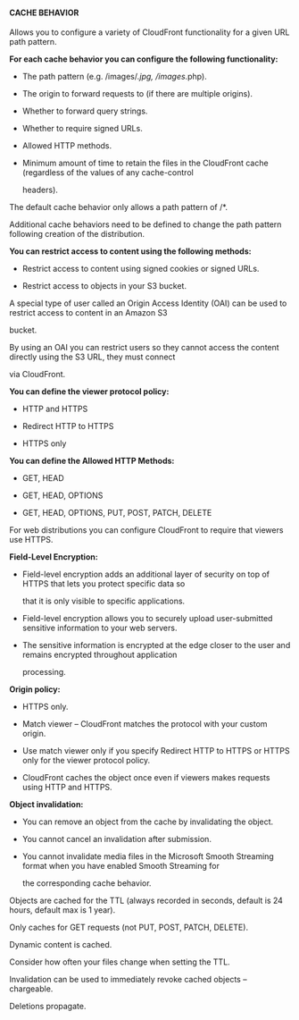 #### CACHE BEHAVIOR

Allows you to configure a variety of CloudFront functionality for a given URL
path pattern.

**For each cache behavior you can configure the following functionality:**

- The path pattern (e.g. /images/*.jpg, /images*.php).

- The origin to forward requests to (if there are multiple origins).

- Whether to forward query strings.

- Whether to require signed URLs.

- Allowed HTTP methods.

- Minimum amount of time to retain the files in the CloudFront cache (regardless
  of the values of any cache-control

  headers).

The default cache behavior only allows a path pattern of /*.

Additional cache behaviors need to be defined to change the path pattern
following creation of the distribution.

**You can restrict access to content using the following methods:**

- Restrict access to content using signed cookies or signed URLs.

- Restrict access to objects in your S3 bucket.

A special type of user called an Origin Access Identity (OAI) can be used to
restrict access to content in an Amazon S3

bucket.

By using an OAI you can restrict users so they cannot access the content
directly using the S3 URL, they must connect

via CloudFront.

**You can define the viewer protocol policy:**

- HTTP and HTTPS

- Redirect HTTP to HTTPS

- HTTPS only

**You can define the Allowed HTTP Methods:**

- GET, HEAD

- GET, HEAD, OPTIONS

- GET, HEAD, OPTIONS, PUT, POST, PATCH, DELETE

For web distributions you can configure CloudFront to require that viewers use
HTTPS.

**Field-Level Encryption:**

- Field-level encryption adds an additional layer of security on top of HTTPS
  that lets you protect specific data so

  that it is only visible to specific applications.

- Field-level encryption allows you to securely upload user-submitted sensitive
  information to your web servers.

- The sensitive information is encrypted at the edge closer to the user and
  remains encrypted throughout application

  processing.

**Origin policy:**

- HTTPS only.

- Match viewer – CloudFront matches the protocol with your custom origin.

- Use match viewer only if you specify Redirect HTTP to HTTPS or HTTPS only for
  the viewer protocol policy.

- CloudFront caches the object once even if viewers makes requests using HTTP
  and HTTPS.

**Object invalidation:**

- You can remove an object from the cache by invalidating the object.

- You cannot cancel an invalidation after submission.

- You cannot invalidate media files in the Microsoft Smooth Streaming format
  when you have enabled Smooth Streaming for

  the corresponding cache behavior.

Objects are cached for the TTL (always recorded in seconds, default is 24 hours,
default max is 1 year).

Only caches for GET requests (not PUT, POST, PATCH, DELETE).

Dynamic content is cached.

Consider how often your files change when setting the TTL.

Invalidation can be used to immediately revoke cached objects – chargeable.

Deletions propagate.

